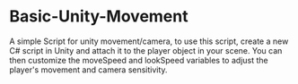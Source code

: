 # Basic-Unity-Movement
A simple Script for unity movement/camera, to use this script, create a new C# script in Unity and attach it to the player object in your scene. You can then customize the moveSpeed and lookSpeed variables to adjust the player's movement and camera sensitivity.
